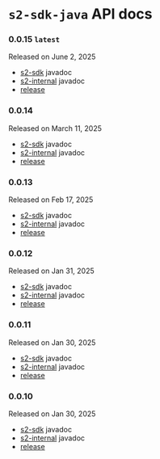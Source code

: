# `s2-sdk-java` API docs

### 0.0.15 `latest`

Released on June 2, 2025

- [s2-sdk](https://s2-streamstore.github.io/s2-sdk-java/javadocs/s2-sdk/0.0.15/) javadoc
- [s2-internal](https://s2-streamstore.github.io/s2-sdk-java/javadocs/s2-internal/0.0.15/s2/v1alpha/package-summary.html)
  javadoc
- [release](https://github.com/s2-streamstore/s2-sdk-java/releases/tag/v0.0.15)

### 0.0.14

Released on March 11, 2025

- [s2-sdk](https://s2-streamstore.github.io/s2-sdk-java/javadocs/s2-sdk/0.0.14/) javadoc
- [s2-internal](https://s2-streamstore.github.io/s2-sdk-java/javadocs/s2-internal/0.0.14/s2/v1alpha/package-summary.html)
  javadoc
- [release](https://github.com/s2-streamstore/s2-sdk-java/releases/tag/v0.0.14)

### 0.0.13

Released on Feb 17, 2025

- [s2-sdk](https://s2-streamstore.github.io/s2-sdk-java/javadocs/s2-sdk/0.0.13/) javadoc
- [s2-internal](https://s2-streamstore.github.io/s2-sdk-java/javadocs/s2-internal/0.0.13/s2/v1alpha/package-summary.html)
  javadoc
- [release](https://github.com/s2-streamstore/s2-sdk-java/releases/tag/v0.0.13)

### 0.0.12

Released on Jan 31, 2025

- [s2-sdk](https://s2-streamstore.github.io/s2-sdk-java/javadocs/s2-sdk/0.0.12/) javadoc
- [s2-internal](https://s2-streamstore.github.io/s2-sdk-java/javadocs/s2-internal/0.0.12/s2/v1alpha/package-summary.html)
  javadoc
- [release](https://github.com/s2-streamstore/s2-sdk-java/releases/tag/v0.0.12)

### 0.0.11

Released on Jan 30, 2025

- [s2-sdk](https://s2-streamstore.github.io/s2-sdk-java/javadocs/s2-sdk/0.0.11/) javadoc
- [s2-internal](https://s2-streamstore.github.io/s2-sdk-java/javadocs/s2-internal/0.0.11/s2/v1alpha/package-summary.html)
  javadoc
- [release](https://github.com/s2-streamstore/s2-sdk-java/releases/tag/v0.0.11)

### 0.0.10

Released on Jan 30, 2025

- [s2-sdk](https://s2-streamstore.github.io/s2-sdk-java/javadocs/s2-sdk/0.0.10/) javadoc
- [s2-internal](https://s2-streamstore.github.io/s2-sdk-java/javadocs/s2-internal/0.0.10/s2/v1alpha/package-summary.html)
  javadoc
- [release](https://github.com/s2-streamstore/s2-sdk-java/releases/tag/v0.0.10)
